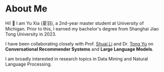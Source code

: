 # About Me

Hi! :wave: I am Yu Xia (夏羽), a 2nd-year master student at University of Michigan. Prior to this, I earned my bachelor's degree from Shanghai Jiao Tong University in 2023. 

I have been collaborating closely with Prof. [Shuai Li](https://shuaili8.github.io/) and Dr. [Tong Yu](https://scholar.google.com/citations?user=6-ARmXsAAAAJ&hl=zh-CN) on **Conversational Recommender Systems** and **Large Language Models**. 

I am broadly interested in research topics in Data Mining and Natural Language Processing.
